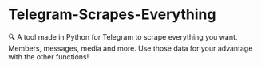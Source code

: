 # Telegram-Scrapes-Everything
🔍 A tool made in Python for Telegram to scrape everything you want. Members, messages, media and more. Use those data for your advantage with the other functions!
